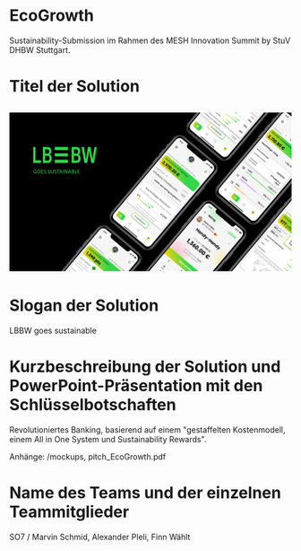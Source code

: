 # EcoGrowth

Sustainability-Submission im Rahmen des MESH Innovation Summit by StuV DHBW Stuttgart.

# Titel der Solution
![Wallpaper](Mockups/Wallpaper.PNG)
---

# Slogan der Solution


LBBW goes sustainable

# Kurzbeschreibung der Solution und PowerPoint-Präsentation mit den Schlüsselbotschaften

Revolutioniertes Banking, basierend auf einem "gestaffelten Kostenmodell, einem All in One System und Sustainability Rewards".

Anhänge: /mockups, pitch_EcoGrowth.pdf

# Name des Teams und der einzelnen Teammitglieder

SO7 / Marvin Schmid, Alexander Pleli, Finn Wählt
